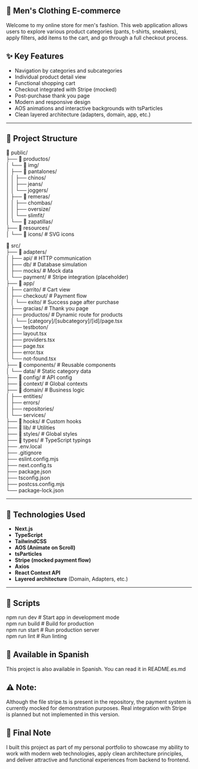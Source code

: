 ## 🧥 Men's Clothing E-commerce

Welcome to my online store for men's fashion. This web application allows users to explore various product categories (pants, t-shirts, sneakers), apply filters, add items to the cart, and go through a full checkout process.

## ✨ Key Features

- Navigation by categories and subcategories  
- Individual product detail view  
- Functional shopping cart  
- Checkout integrated with Stripe (mocked)  
- Post-purchase thank you page  
- Modern and responsive design  
- AOS animations and interactive backgrounds with tsParticles  
- Clean layered architecture (adapters, domain, app, etc.)

---

## 📁 Project Structure

📂 public/  
├── 📁 productos/  
│   └── 📁 img/  
│       ├── 📁 pantalones/  
│       │   ├── chinos/  
│       │   ├── jeans/  
│       │   └── joggers/  
│       ├── 📁 remeras/  
│       │   ├── chombas/  
│       │   ├── oversize/  
│       │   └── slimfit/  
│       └── 📁 zapatillas/  
├── 📁 resources/  
│   └── 📁 icons/               # SVG icons  

📂 src/  
├── 📁 adapters/  
│   ├── api/                   # HTTP communication  
│   ├── db/                    # Database simulation  
│   ├── mocks/                 # Mock data  
│   └── payment/               # Stripe integration (placeholder)  
├── 📁 app/  
│   ├── carrito/               # Cart view  
│   ├── checkout/              # Payment flow  
│   │   └── exito/             # Success page after purchase  
│   ├── gracias/               # Thank you page  
│   ├── productos/             # Dynamic route for products  
│   │   └── [category]/[subcategory]/[id]/page.tsx  
│   ├── testboton/  
│   ├── layout.tsx  
│   ├── providers.tsx  
│   ├── page.tsx  
│   ├── error.tsx  
│   └── not-found.tsx  
├── 📁 components/             # Reusable components  
│   └── data/                  # Static category data  
├── 📁 config/                 # API config  
├── 📁 context/                # Global contexts  
├── 📁 domain/                 # Business logic  
│   ├── entities/  
│   ├── errors/  
│   ├── repositories/  
│   └── services/  
├── 📁 hooks/                  # Custom hooks  
├── 📁 lib/                    # Utilities  
├── 📁 styles/                 # Global styles  
├── 📁 types/                  # TypeScript typings  
├── .env.local  
├── .gitignore  
├── eslint.config.mjs  
├── next.config.ts  
├── package.json  
├── tsconfig.json  
├── postcss.config.mjs  
└── package-lock.json  

---

## 🧩 Technologies Used

- **Next.js**  
- **TypeScript**  
- **TailwindCSS**  
- **AOS (Animate on Scroll)**  
- **tsParticles**  
- **Stripe (mocked payment flow)**  
- **Axios**  
- **React Context API**  
- **Layered architecture** (Domain, Adapters, etc.)

---

## 🚀 Scripts

npm run dev       # Start app in development mode  
npm run build     # Build for production  
npm run start     # Run production server  
npm run lint      # Run linting


## 📘 Available in Spanish
This project is also available in Spanish. You can read it in README.es.md

## ⚠️ Note: 

Although the file stripe.ts is present in the repository, the payment system is currently mocked for demonstration purposes. Real integration with Stripe is planned but not implemented in this version.

## 🙌 Final Note

I built this project as part of my personal portfolio to showcase my ability to work with modern web technologies, apply clean architecture principles, and deliver attractive and functional experiences from backend to frontend.
